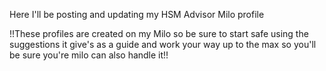 Here I'll be posting and updating my HSM Advisor Milo profile

!!These profiles are created on my Milo so be sure to start safe using the suggestions it give's as a guide and work your way up to the max so you'll be sure you're milo can also handle it!!
